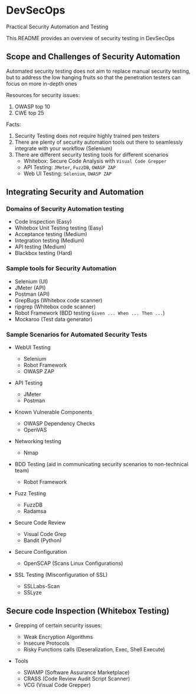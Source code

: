 # DevSecOps
Practical Security Automation and Testing

This README provides an overview of security testing in DevSecOps

Scope and Challenges of Security Automation
---

Automated security testing does not aim to replace manual security testing, but to address the low hanging fruits so that the penetration testers can focus on more in-depth ones

Resources for security issues:
1. OWASP top 10
2. CWE top 25

Facts:
1. Security Testing does not require highly trained pen testers
2. There are plenty of security automation tools out there to seamlessly integrate with your workflow (Selenium)
3. There are different security testing tools for different scenarios
    - Whitebox: Secure Code Analysis with  `Visual Code Grepper`
    - API Testing: `JMeter`, `FuzzDB`, `OWASP ZAP`
    - Web UI Testing: `Selenium`, `OWASP ZAP`

Integrating Security and Automation
---

### Domains of Security Automation testing

- Code Inspection (Easy)
- Whitebox Unit Testing testing (Easy)
- Acceptance testing (Medium)
- Integration testing (Medium)
- API testing (Medium)
- Blackbox testing (Hard)

### Sample tools for Security Automation

- Selenium (UI)
- JMeter (API)
- Postman (API)
- GrepBugs (Whitebox code scanner)
- ripgrep (Whitebox code scanner)
- Robot Framework (BDD testing `Given ... When ... Then ...`)
- Mockaroo (Test data generator)

### Sample Scenarios for Automated Security Tests

- WebUI Testing
    - Selenium
    - Robot Framework
    - OWASP ZAP

- API Testing
    - JMeter
    - Postman

- Known Vulnerable Components
    - OWASP Dependency Checks
    - OpenVAS

- Networking testing
    - Nmap

- BDD Testing (aid in communicating security scenarios to non-technical team)
    - Robot Framework

- Fuzz Testing
    - FuzzDB
    - Radamsa

- Secure Code Review
    - Visual Code Grep
    - Bandit (Python)

- Secure Configuration
    - OpenSCAP (Scans Linux Configurations)

- SSL Testing (Misconfiguration of SSL)
    - SSLLabs-Scan
    - SSLyze

Secure code Inspection (Whitebox Testing)
---

- Grepping of certain security issues:
    - Weak Encryption Algorithms
    - Insecure Protocols
    - Risky Functions calls (Deseralization, Exec, Shell Execute)

- Tools
    - SWAMP (Software Assurance Marketplace)
    - CRASS (Code Review Audit Script Scanner)
    - VCG (Visual Code Grepper)




